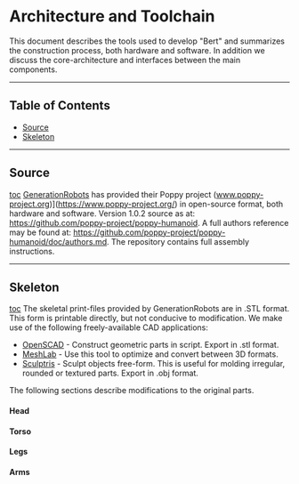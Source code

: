 # Architecture and Toolchain

This document describes the tools used to develop "Bert" and summarizes the construction process, both hardware and software.
In addition we discuss the core-architecture and interfaces between the main components.

***************************************************************
## Table of Contents <a id="table-of-contents"></a>
  * [Source](#source)
  * [Skeleton](#skeleton)
*********************************************************
## Source <a id="source"></a>
[toc](#table-of-contents)
[GenerationRobots](https://www.generationrobots.com/en/278-poppy-humanoid-robot) has provided their Poppy project (www.poppy-project.org)](https://www.poppy-project.org/) in open-source format, both hardware and software. Version 1.0.2 source as at: https://github.com/poppy-project/poppy-humanoid. A full authors reference may be found at: https://github.com/poppy-project/poppy-humanoid/doc/authors.md. The repository
contains full assembly instructions.

*********************************************************
## Skeleton <a id="skeleton"></a>
[toc](#table-of-contents)
The skeletal print-files provided by GenerationRobots are in .STL format. This form is printable directly, but not conducive to modification.
We make use of the following freely-available CAD applications:
  * [OpenSCAD](http://www.openscad.org) - Construct geometric parts in script. Export in .stl format.
  * [MeshLab](http://www.meshlab.net) - Use this tool to optimize and convert between 3D formats.
  * [Sculptris](http://pixologic.com/sculptris) - Sculpt objects free-form. This is useful for molding irregular, rounded or textured parts. Export in .obj format.

The following sections describe modifications to the original parts.

#### Head <a id="skeleton-head"></a>
#### Torso <a id="skeleton-torso"></a>
#### Legs <a id="skeleton-legs"></a>
#### Arms <a id="skeleton-arms"></a>
